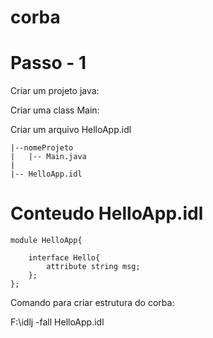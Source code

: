 # corba

# Passo - 1

Criar um projeto java:

Criar uma class Main:

Criar um arquivo HelloApp.idl

```
|--nomeProjeto
|	|-- Main.java
|
|-- HelloApp.idl
```

# Conteudo HelloApp.idl

```
module HelloApp{

	interface Hello{
		attribute string msg;
	};
};
```


Comando para criar estrutura do corba:   
   
   
   
   
   
F:\idlj -fall HelloApp.idl
